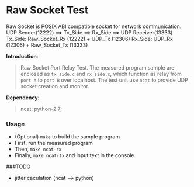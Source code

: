 # Raw Socket Test

Raw Socket is POSIX ABI compatible socket for network communication.
UDP Sender(12222) ==> Tx_Side ==> Rx_Side ==> UDP Receiver(13333)
Tx_Side: Raw_Socket_Rx (12222) + UDP_Tx (12306)
Rx_Side: UDP_Rx (12306) + Raw_Socket_Tx (13333)

**Introduction**:
> Raw Socket Port Relay Test. The measured program sample are enclosed
> as `tx_side.c` and `rx_side.c`, which function as relay from `port A`
> to `port B` over localhost.
> The test unit use `ncat` to provide UDP socket creation and monitor.

**Dependency**:
> ncat; python-2.7;

### Usage
* (Optional) `make` to build the sample program
* First, run the measured program
* Then, `make ncat-rx`
* Finally, `make ncat-tx` and input text in the console

###TODO
* jitter caculation (ncat --> python)